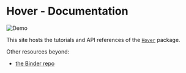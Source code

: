 # Hover - Documentation

![Demo](../images/app-active-learning.gif)

This site hosts the tutorials and API references of the [`Hover`](https://github.com/phurwicz/hover-binder) package.

Other resources beyond:

-   [the Binder repo](https://github.com/phurwicz/hover-binder)
